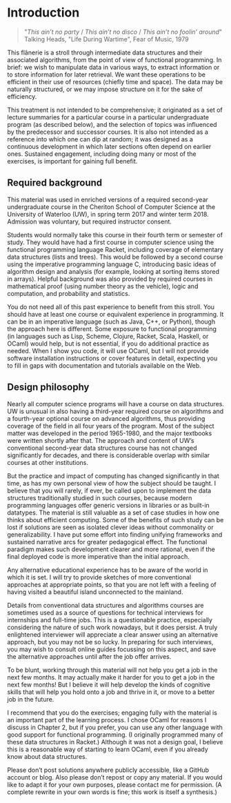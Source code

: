 
# Introduction

> "*This ain’t no party* / *This ain’t no disco* / *This ain’t no foolin’ around*"
> Talking Heads, "Life During Wartime", Fear of Music, 1979

This flânerie is a stroll through intermediate data structures and their associated algorithms, from the point of view of functional programming. In brief: we wish to manipulate data in various ways, to extract information or to store information for later retrieval. We want these operations to be efficient in their use of resources (chiefly time and space). The data may be naturally structured, or we may impose structure on it for the sake of efficiency.

This treatment is not intended to be comprehensive; it originated as a set of lecture summaries for a particular course in a particular undergraduate program (as described below), and the selection of topics was influenced by the predecessor and successor courses. It is also not intended as a reference into which one can dip at random; it was designed as a continuous development in which later sections often depend on earlier ones. Sustained engagement, including doing many or most of the exercises, is important for gaining full benefit.


## Required background

This material was used in enriched versions of a required second-year undergraduate course in the Cheriton School of Computer Science at the University of Waterloo (UW), in spring term 2017 and winter term 2018. Admission was voluntary, but required instructor consent.

Students would normally take this course in their fourth term or semester of study. They would have had a first course in computer science using the functional programming language Racket, including coverage of elementary data structures (lists and trees). This would be followed by a second course using the imperative programming language C, introducing basic ideas of algorithm design and analysis (for example, looking at sorting items stored in arrays). Helpful background was also provided by required courses in mathematical proof (using number theory as the vehicle), logic and computation, and probability and statistics.

You do not need all of this past experience to benefit from this stroll. You should have at least one course or equivalent experience in programming. It can be in an imperative language (such as Java, C++, or Python), though the approach here is different. Some exposure to functional programming (in languages such as Lisp, Scheme, Clojure, Racket, Scala, Haskell, or OCaml) would help, but is not essential, if you do additional practice as needed. When I show you code, it will use OCaml, but I will not provide software installation instructions or cover features in detail, expecting you to fill in gaps with documentation and tutorials available on the Web.


## Design philosophy

Nearly all computer science programs will have a course on data structures. UW is unusual in also having a third-year required course on algorithms and a fourth-year optional course on advanced algorithms, thus providing coverage of the field in all four years of the program. Most of the subject matter was developed in the period 1965-1980, and the major textbooks were written shortly after that. The approach and content of UW’s conventional second-year data structures course has not changed significantly for decades, and there is considerable overlap with similar courses at other institutions.

But the practice and impact of computing has changed significantly in that time, as has my own personal view of how the subject should be taught. I believe that you will rarely, if ever, be called upon to implement the data structures traditionally studied in such courses, because modern programming languages offer generic versions in libraries or as built-in datatypes. The material is still valuable as a set of case studies in how one thinks about efficient computing. Some of the benefits of such study can be lost if solutions are seen as isolated clever ideas without commonality or generalizability. I have put some effort into finding unifying frameworks and sustained narrative arcs for greater pedagogical effect. The functional paradigm makes such development clearer and more rational, even if the final deployed code is more imperative than the initial approach.

Any alternative educational experience has to be aware of the world in which it is set. I will try to provide sketches of more conventional approaches at appropriate points, so that you are not left with a feeling of having visited a beautiful island unconnected to the mainland.

Details from conventional data structures and algorithms courses are sometimes used as a source of questions for technical interviews for internships and full-time jobs. This is a questionable practice, especially considering the nature of such work nowadays, but it does persist. A truly enlightened interviewer will appreciate a clear answer using an alternative approach, but you may not be so lucky. In preparing for such interviews, you may wish to consult online guides focussing on this aspect, and save the alternative approaches until after the job offer arrives.

To be blunt, working through this material will not help you get a job in the next few months. It may actually make it harder for you to get a job in the next few months! But I believe it will help develop the kinds of cognitive skills that will help you hold onto a job and thrive in it, or move to a better job in the future.

I recommend that you do the exercises; engaging fully with the material is an important part of the learning process. I chose OCaml for reasons I discuss in Chapter 2, but if you prefer, you can use any other language with good support for functional programming. (I originally programmed many of these data structures in Racket.) Although it was not a design goal, I believe this is a reasonable way of starting to learn OCaml, even if you already know about data structures.

Please don’t post solutions anywhere publicly accessible, like a GitHub account or blog. Also please don’t repost or copy any material. If you would like to adapt it for your own purposes, please contact me for permission. (A complete rewrite in your own words is fine; this work is itself a synthesis.)
